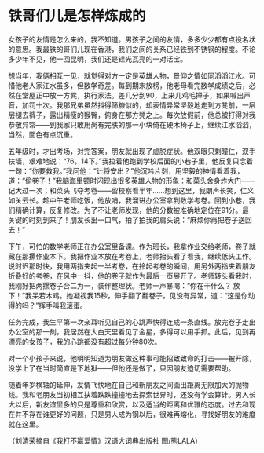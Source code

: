 # 铁哥们儿是怎样炼成的

女孩子的友情是怎么来的，我不知道。男孩子之间的友情，多多少少都有点投名状的意思。我最铁的哥们儿现在香港，我们之间的关系已经铁到不锈钢的程度。不论多少年不见，他一回昆明，我们还是锃光瓦亮的一对活宝。 

想当年，我俩相互一见，就觉得对方一定是英雄人物，景仰之情如同滔滔江水。可惜他老人家江水虽多，但数学奇差。每到期末放榜，他老母看完数学成绩之后，必然在堂屋正中放一方凳，执行家法。差几分到90，上来几鸡毛掸子，如果喊出声音，加罚十次。我那兄弟虽然抖得筛糠似的，却表情异常坚毅地走到方凳前，一层层褪去裤子，露出精瘦的猴臀，俯身在那方凳之上。每次放假前，他总被打得对我恭敬异常——到我家只敢用尚有完肤的那一小块倚在硬木椅子上，继续江水滔滔，当然，面色有点沉重。 

五年级时，才出考场，对完答案，朋友就出现了虚脱症状。他双眼只剩瞳仁，双手扶墙，艰难地说：“76，14下。”我拉着他跑到学校后面的小巷子里，他反复只念着一句：“你要救我。”我问他：“计将安出？”他沉吟片刻，用坚毅的神情看着我，道：“偷卷子！”我脑海里顿时闪现出很多英雄人物的形象：和菜头舍身炸大门——记大过一次；和菜头飞夺考卷——留校察看半年……想到这里，我朗声长笑，仁义如关云长。趁中午老师吃饭，他放哨，我溜进办公室拿到数学考卷。回到小巷，我们精确计算，反复修改。为了不让老师发现，他的分数被准确地定位在91分。最关键的时刻到来了！朋友长出一口气，拍了拍我的肩头说：“麻烦你再把卷子送回去！” 

下午，可怕的数学老师正在办公室里备课。作为班长，我拿作业交给老师，卷子就藏在那摞作业本下。我把作业本放在考卷上，老师抬头看了看我，继续低头工作。说时迟那时快，我用两指夹起一半考卷，在拎起考卷的瞬间，用另外两指夹着朋友折叠好的考卷，在风中一抖，他的卷子就作为最后一页展开了。老师转头看我时，我刚好把两摞卷子合二为一，装作整理状。老师一声暴喝：“你在干什么？ 放下！”我呆若木鸡。她凝视我15秒，伸手翻了翻卷子，见没有异常，道：“这是你动得的吗？”挥手叫我滚蛋。 

任务完成，我生平第一次亲耳听见自己的心跳声快得连成一条直线。放完卷子走出办公室的那一刻，我居然在大白天里看见了金星，多得可以用手抓。此后，见到再漂亮的女孩子，我的心跳都没有超过每分钟80次。 

对一个小孩子来说，他明明知道为朋友做这种事可能招致致命的打击——被开除，没学上了在当时简直是下地狱——但他还是做了，只因朋友迫切需要帮助。 

随着年岁横轴的延伸，友情飞快地在自己和新朋友之间画出距离无限加大的抛物线。我和老朋友当初相互扶着跌跌撞撞地去探索世界时，还没有学会算计。男人长大以后，新友谊里多的只是尊重和欣赏，以及适当的距离和优雅的态度。过去和现在并不存在谁更好的问题，只是男人成为钢以后，很难再熔化，寻找好朋友的难度就在这里。 

（刘清荣摘自《我打不赢爱情》汉语大词典出版社 图/熊LALA）
